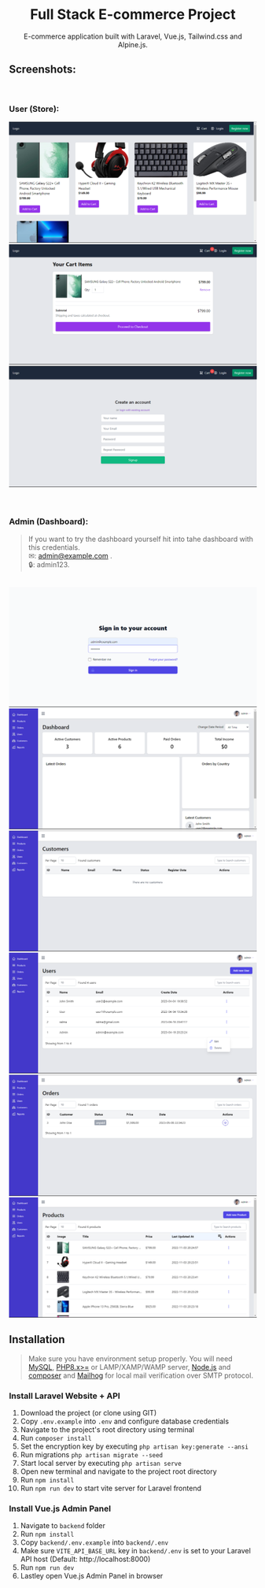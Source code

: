 <h1 align="center"> Full Stack E-commerce Project </h1>
<p align="center"> E-commerce application built with Laravel, Vue.js, Tailwind.css and Alpine.js. </p>


## Screenshots:

<br>

### User (Store):

<div align="center">
    <img src="assets/home.png" alt="Home Page"/>
    <img src="assets/cart.png" alt="Home Page"/>
    <img src="assets/register.png" alt="Register Page"/>
</div>

<br>
<br>

### Admin (Dashboard):

> If you want to try the dashboard yourself hit into tahe dashboard with this credentials. \
> ✉: admin@example.com . \
> 🔒: admin123. 
 
 <br>
 
<div align="center">
    <img src="assets/admin-login.png" alt="Home Page"/>
    <img src="assets/dashboard.png" alt="Home Page"/>
    <img src="assets/customers.png" alt="Home Page"/>
    <img src="assets/users.png" alt="Home Page"/>
    <img src="assets/orders.png" alt="Register Page"/>
    <img src="assets/products.png" alt="Register Page"/>
</div>


## Installation 
> Make sure you have environment setup properly. You will need [MySQL](), [PHP8.x>=](https://www.php.net/downloads.php) or LAMP/XAMP/WAMP server, [Node.js](https://nodejs.org/en/download) and [composer](https://getcomposer.org/download/) and [Mailhog](https://github.com/mailhog/MailHog) for local mail verification over SMTP protocol.

### Install Laravel Website + API
1. Download the project (or clone using GIT)
2. Copy `.env.example` into `.env` and configure database credentials
3. Navigate to the project's root directory using terminal
4. Run `composer install`
5. Set the encryption key by executing `php artisan key:generate --ansi`
6. Run migrations `php artisan migrate --seed`
7. Start local server by executing `php artisan serve`
8. Open new terminal and navigate to the project root directory
9. Run `npm install`
10. Run `npm run dev` to start vite server for Laravel frontend

### Install Vue.js Admin Panel
1. Navigate to `backend` folder
2. Run `npm install`
3. Copy `backend/.env.example` into `backend/.env`
4. Make sure `VITE_API_BASE_URL` key in `backend/.env` is set to your Laravel API host (Default: http://localhost:8000)
5. Run `npm run dev`
6. Lastley open Vue.js Admin Panel in browser
